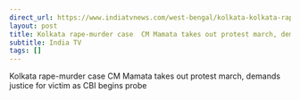 ```yaml
---
direct_url: https://www.indiatvnews.com/west-bengal/kolkata-kolkata-rape-murder-case-cm-mamata-banerjee-takes-out-protest-march-demands-justice-for-victim-cbi-investigation-arrest-doctor-strike-latest-updates-2024-08-16-947239
layout: post
title: Kolkata rape-murder case  CM Mamata takes out protest march, demands justice for victim as CBI begins probe
subtitle: India TV
tags: []
---
```


Kolkata rape-murder case  CM Mamata takes out protest march, demands justice for victim as CBI begins probe
